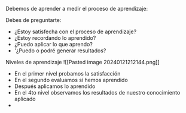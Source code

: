 Debemos de aprender a medir el proceso de aprendizaje:

Debes de preguntarte:
- ¿Estoy satisfecha con el proceso de aprendizaje?
- ¿Estoy recordando lo aprendido?
- ¿Puedo aplicar lo que aprendo?
- '¿Puedo o podré generar resultados?

Niveles de aprendizaje
![[Pasted image 20240121212144.png]]

- En el primer nivel probamos la satisfacción
- En el segundo evaluamos si hemos aprendido
- Después aplicamos lo aprendido
- En el 4to nivel observamos los resultados de nuestro conocimiento aplicado
- 
